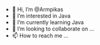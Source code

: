 - 👋 Hi, I’m @Armpikas
- 👀 I’m interested in Java
- 🌱 I’m currently learning Java
- 💞️ I’m looking to collaborate on ...
- 📫 How to reach me ...

<!---
Armpikas/Armpikas is a ✨ special ✨ repository because its `README.md` (this file) appears on your GitHub profile.
You can click the Preview link to take a look at your changes.
--->
